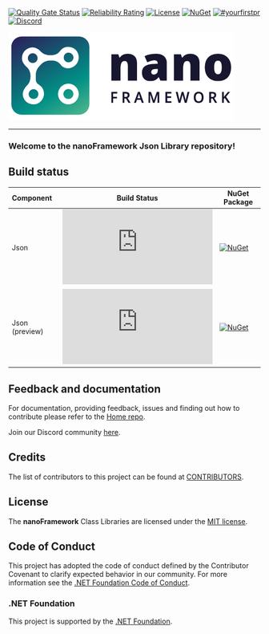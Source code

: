 [![Quality Gate Status](https://sonarcloud.io/api/project_badges/measure?project=nanoframework_lib-nanoFramework.Json&metric=alert_status)](https://sonarcloud.io/dashboard?id=nanoframework_lib-nanoFramework.Json) [![Reliability Rating](https://sonarcloud.io/api/project_badges/measure?project=nanoframework_lib-nanoFramework.Json&metric=reliability_rating)](https://sonarcloud.io/dashboard?id=nanoframework_lib-nanoFramework.Json) [![License](https://img.shields.io/badge/License-MIT-blue.svg)](LICENSE) [![NuGet](https://img.shields.io/nuget/dt/nanoFramework.Json.svg?label=NuGet&style=flat&logo=nuget)](https://www.nuget.org/packages/nanoFramework.Json/) [![#yourfirstpr](https://img.shields.io/badge/first--timers--only-friendly-blue.svg)](https://github.com/nanoframework/Home/blob/main/CONTRIBUTING.md) [![Discord](https://img.shields.io/discord/478725473862549535.svg?logo=discord&logoColor=white&label=Discord&color=7289DA)](https://discord.gg/gCyBu8T)

![nanoFramework logo](https://github.com/nanoframework/Home/blob/main/resources/logo/nanoFramework-repo-logo.png)

-----

### Welcome to the **nanoFramework** Json Library repository!

## Build status

| Component | Build Status | NuGet Package |
|:-|---|---|
| Json | [![Build Status](https://dev.azure.com/nanoframework/nanoFramework.Json/_apis/build/status/nanoFramework.Json?repoName=nanoframework%2FnanoFramework.Json&branchName=main)](https://dev.azure.com/nanoframework/nanoFramework.Json/_build/latest?definitionId=59&repoName=nanoframework%2FnanoFramework.Json&branchName=main) | [![NuGet](https://img.shields.io/nuget/v/nanoFramework.Json.svg?label=NuGet&style=flat&logo=nuget)](https://www.nuget.org/packages/nanoFramework.Json/) |
| Json (preview) | [![Build Status](https://dev.azure.com/nanoframework/nanoFramework.Json/_apis/build/status/nanoFramework.Json?repoName=nanoframework%2FnanoFramework.Json&branchName=develop)](https://dev.azure.com/nanoframework/nanoFramework.Json/_build/latest?definitionId=59&repoName=nanoframework%2FnanoFramework.Json&branchName=develop) | [![NuGet](https://img.shields.io/nuget/vpre/nanoFramework.Json.svg?label=NuGet&style=flat&logo=nuget)](https://www.nuget.org/packages/nanoFramework.Json/) |

## Feedback and documentation

For documentation, providing feedback, issues and finding out how to contribute please refer to the [Home repo](https://github.com/nanoframework/Home).

Join our Discord community [here](https://discord.gg/gCyBu8T).

## Credits

The list of contributors to this project can be found at [CONTRIBUTORS](https://github.com/nanoframework/Home/blob/main/CONTRIBUTORS.md).

## License

The **nanoFramework** Class Libraries are licensed under the [MIT license](LICENSE.md).

## Code of Conduct

This project has adopted the code of conduct defined by the Contributor Covenant to clarify expected behavior in our community.
For more information see the [.NET Foundation Code of Conduct](https://dotnetfoundation.org/code-of-conduct).

### .NET Foundation

This project is supported by the [.NET Foundation](https://dotnetfoundation.org).
